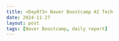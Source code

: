 ```yaml
---
title: <Day073> Naver Boostcamp AI Tech
date: 2024-11-27
layout: post
tags: [Naver Boostcamp, daily report]
---
```


